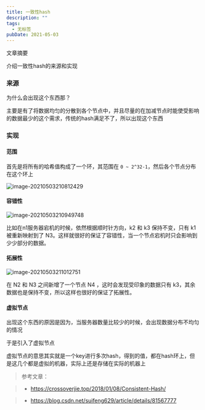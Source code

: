 ```yaml
---
title: 一致性hash
description: ""
tags:
  - 无标签
pubDate: 2021-05-03
---
```



文章摘要



介绍一致性hash的来源和实现



<!-- more -->



### 来源



为什么会出现这个东西那？



主要是有了将数据均匀的分散到各个节点中，并且尽量的在加减节点时能使受影响的数据最少的这个需求，传统的hash满足不了，所以出现这个东西



### 实现



#### 范围



首先是将所有的哈希值构成了一个环，其范围在 `0 ~ 2^32-1`，然后各个节点分布在这个环上



![image-20210503210812429](https://gitee.com/flow_disaster/blog-map-bed/raw/master/img/image-20210503210812429.png)



#### 容错性



![image-20210503210949748](https://gitee.com/flow_disaster/blog-map-bed/raw/master/img/image-20210503210949748.png)



比如在n1服务器宕机的时候，依然根据顺时针方向，k2 和 k3 保持不变，只有 k1 被重新映射到了 N3。这样就很好的保证了容错性，当一个节点宕机时只会影响到少少部分的数据。



#### 拓展性



![image-20210503211012751](https://gitee.com/flow_disaster/blog-map-bed/raw/master/img/image-20210503211012751.png)



在 N2 和 N3 之间新增了一个节点 N4 ，这时会发现受印象的数据只有 k3，其余数据也是保持不变，所以这样也很好的保证了拓展性。



#### 虚拟节点



出现这个东西的原因是因为，当服务器数量比较少的时候，会出现数据分布不均匀的情况



于是引入了虚拟节点



虚拟节点的意思其实就是一个key进行多次hash，得到的值，都在hash环上，但是这几个都是虚拟的机器，实际上还是存储在实际的机器上



> 参考文章：

>

> - https://crossoverjie.top/2018/01/08/Consistent-Hash/

> - https://blog.csdn.net/suifeng629/article/details/81567777